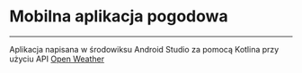 # Mobilna aplikacja pogodowa
***
Aplikacja napisana w środowiksu Android Studio za pomocą Kotlina przy użyciu API [Open Weather](https://openweathermap.org/api)
